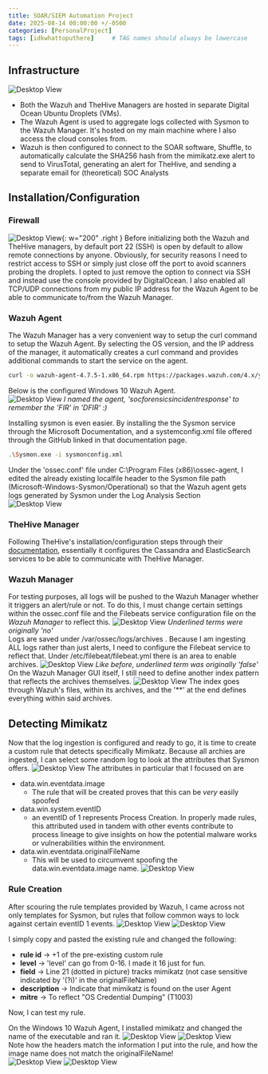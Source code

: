 ```yaml
---
title: SOAR/SIEM Automation Project
date: 2025-08-14 00:00:00 +/-0500
categories: [PersonalProject]
tags: [idkwhattoputhere]     # TAG names should always be lowercase
---
```

## Infrastructure
![Desktop View](/assets/posts/SOARSIEM/preresponseNetworkDiagram.png)
<!-- ![Desktop View](/assets/posts/SOARSIEM/preresponseNetworkDiagram.png){: w="716" h="714" }  -->
- Both the Wazuh and TheHive Managers are hosted in separate Digital Ocean Ubuntu Droplets (VMs).  
- The Wazuh Agent is used to aggregate logs collected with Sysmon to the Wazuh Manager. It's hosted on my main machine where I also access the cloud consoles from.  
- Wazuh is then configured to connect to the SOAR software, Shuffle, to automatically calculate the SHA256 hash from the mimikatz.exe alert to send to VirusTotal, generating an alert for TheHive, and sending a separate email for (theoretical) SOC Analysts  

## Installation/Configuration

### Firewall
![Desktop View](/assets/posts/SOARSIEM/digitaloceanFirewall.png){: w="200" .right }
Before initializing both the Wazuh and TheHive managers, by default port 22 (SSH) is open by default to allow remote connections by anyone. Obviously, for security reasons I need to restrict access to SSH or simply just close off the port to avoid scanners probing the droplets. I opted to just remove the option to connect via SSH and instead use the console provided by DigitalOcean. I also enabled all TCP/UDP connections from my public IP address for the Wazuh Agent to be able to communicate to/from the Wazuh Manager.

<!-- -->  
### Wazuh Agent

The Wazuh Manager has a very convenient way to setup the curl command to setup the Wazuh Agent. By selecting the OS version, and the IP address of the manager, it automatically creates a curl command and provides additional commands to start the service on the agent.  
```bash
curl -o wazuh-agent-4.7.5-1.x86_64.rpm https://packages.wazuh.com/4.x/yum/wazuh-agent-4.7.5-1.x86_64.rpm && sudo WAZUH_MANAGER='<public IP of Wazuh Manager>' WAZUH_AGENT_NAME='<Agent Name>' rpm -ihv wazuh-agent-4.7.5-1.x86_64.rpm
```
Below is the configured Windows 10 Wazuh Agent.  
![Desktop View](/assets/posts/SOARSIEM/wazuh-manager-agents.png)
_I named the agent, 'socforensicsincidentresponse' to remember the 'FIR' in 'DFIR' :)_  

Installing sysmon is even easier. By installing the the Sysmon service through the Microsoft Documentation, and a systemconfig.xml file offered through the GitHub linked in that documentation page.
```bash
.\Sysmon.exe -i sysmonconfig.xml
```
Under the 'ossec.conf' file under C:\Program Files (x86)\ossec-agent, I edited the already existing localfile header to the Sysmon file path (Microsoft-Windows-Sysmon/Operational) so that the Wazuh agent gets logs generated by Sysmon under the Log Analysis Section  
![Desktop View](/assets/posts/SOARSIEM/wazuh-agent-sysmon.png)
### TheHive Manager

Following TheHive's installation/configuration steps through their [documentation](https://docs.strangebee.com/thehive/installation/step-by-step-installation-guide/), essentially it configures the Cassandra and ElasticSearch services to be able to communicate with TheHive Manager.

### Wazuh Manager

For testing purposes, all logs will be pushed to the Wazuh Manager whether it triggers an alert/rule or not. To do this, I must change certain settings within the ossec.conf file and the Filebeats service configuration file on the _Wazuh Manager_ to reflect this.
![Desktop View](/assets/posts/SOARSIEM/wazuh-manager-ossec.png)
_Underlined terms were originally 'no'_  
Logs are saved under /var/ossec/logs/archives . Because I am ingesting ALL logs rather than just alerts, I need to configure the Filebeat service to reflect that. Under /etc/filebeat/filebeat.yml there is an area to enable archives.
![Desktop View](/assets/posts/SOARSIEM/wazuh-manager-filebeats.png)
_Like before, underlined term was originally 'false'_  
On the Wazuh Manager GUI itself, I still need to define another index pattern that reflects the archives themselves.
![Desktop View](/assets/posts/SOARSIEM/wazuh-manager-index.png)
The index goes through Wazuh's files, within its archives, and the '**' at the end defines everything within said archives.  

## Detecting Mimikatz 
Now that the log ingestion is configured and ready to go, it is time to create a custom rule that detects specifically Mimikatz. Because all archies are ingested, I can select some random log to look at the attributes that Sysmon offers.
![Desktop View](/assets/posts/SOARSIEM/mimikatz-initial-log.png)
The attributes in particular that I focused on are
- data.win.eventdata.image
	- The rule that will be created proves that this can be _very_ easily spoofed
- data.win.system.eventID
	- an eventID of 1 represents Process Creation. In properly made rules, this attributed used in tandem with other events contribute to process lineage to give insights on how the potential malware works or vulnerabilities within the environment.
- data.win.eventdata.originalFileName 
	- This will be used to circumvent spoofing the data.win.eventdata.image name.
![Desktop View](/assets/posts/SOARSIEM/mimikatz-attributes.png)

### Rule Creation

After scouring the rule templates provided by Wazuh, I came across not only templates for Sysmon, but rules that follow common ways to lock against certain eventID 1 events.
![Desktop View](/assets/posts/SOARSIEM/mimikatz-rule-initial.png)
![Desktop View](/assets/posts/SOARSIEM/mimikatz-rule-final.png)  

I simply copy and pasted the existing rule and changed the following:
- __rule id__ ->  +1 of the pre-existing custom rule
- __level__ -> 'level' can go from 0-16. I made it 16 just for fun.
- __field__ -> Line 21 (dotted in picture) tracks mimikatz (not case sensitive indicated by '(?i)' in the originalFileName)
- __description__ -> Indicate that mimikatz is found on the user Agent
- __mitre__ -> To reflect "OS Credential Dumping" (T1003)  

Now, I can test my rule. 

On the Windows 10 Wazuh Agent, I installed mimikatz and changed the name of the executable and ran it.
![Desktop View](/assets/posts/SOARSIEM/mimikatz-rule-prerun.png)
![Desktop View](/assets/posts/SOARSIEM/mimikatz-rule-postrun.png)  
Note how the headers match the information I put into the rule, and how the image name does not match the originalFileName!  
![Desktop View](/assets/posts/SOARSIEM/mimikatz-rule-header.png)
![Desktop View](/assets/posts/SOARSIEM/mimikatz-rule-subheader.png)